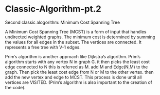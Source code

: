# Classic-Algorithm-pt.2
Second classic alogorithm: Minimum Cost Spanning Tree

A Minimum Cost Spanning Tree (MCST) is a form of input that handles undirected weighted graphs. The minimum cost is determined by summing the values for all edges in the 
subset. The vertices are connected. It represents a free tree with V-1 edges. 

Prim’s algorithm is another approach like Dijkstra’s algorithm. Prim’s algorithm starts with any vertex N in graph G. it then picks the least cost edge connected to N 
this is referred as M. add M and Edge(N,M) to the graph. Then pick the least cost edge from N or M to the other vertex. then add the new vertex and edge to MCST. This 
process is done until all vertices are VISITED. (Prim’s algorithm is also important to the creation of the code).
